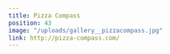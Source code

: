 ```yaml
---
title: Pizza Compass
position: 43
image: "/uploads/gallery__pizzacompass.jpg"
link: http://pizza-compass.com/
---
```


